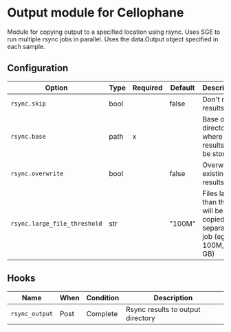 # Output module for Cellophane

Module for copying output to a specified location using rsync. Uses SGE to run multiple rsync jobs in parallel. Uses the data.Output object specified in each sample.

## Configuration

Option                       | Type | Required | Default | Description
-----------------------------|------|----------|---------|-------------
`rsync.skip`                 | bool |          | false   | Don't rsync results
`rsync.base`                 | path | x        |         | Base of directory where results will be stored
`rsync.overwrite`            | bool |          | false   | Overwrite existing results
`rsync.large_file_threshold` | str  |          | "100M"  | Files larger than this will be copied in a separate job (eg. 100M, 1 GB)

## Hooks

Name           | When  | Condition | Description
---------------|-------|-----------|-------------
`rsync_output` | Post  | Complete  | Rsync results to output directory
